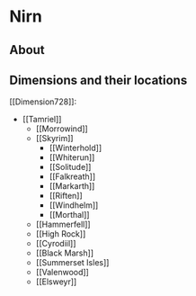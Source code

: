 # Nirn
## About

## Dimensions and their locations
[[Dimension728]]: 
- [[Tamriel]]
	- [[Morrowind]]
	- [[Skyrim]]
		- [[Winterhold]]
		- [[Whiterun]]
		- [[Solitude]]
		- [[Falkreath]]
		- [[Markarth]]
		- [[Riften]]
		- [[Windhelm]]
		- [[Morthal]]
	- [[Hammerfell]]
	- [[High Rock]]
	- [[Cyrodiil]]
	- [[Black Marsh]]
	- [[Summerset Isles]]
	- [[Valenwood]]
	- [[Elsweyr]]